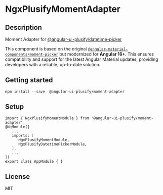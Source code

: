 # NgxPlusifyMomentAdapter

## Description 
Moment Adapter for [@angular-ui-plusify/datetime-picker](https://www.npmjs.com/package/@angular-ui-plusify/datetime-picker)

This component is based on the original [`@angular-material-components/moment-picker`](https://github.com/h2qutc/angular-material-components) but modernized for **Angular 16+**. This ensures compatibility and support for the latest Angular Material updates, providing developers with a reliable, up-to-date solution.

## Getting started
```
npm install --save  @angular-ui-plusify/moment-adapter
```

## Setup

```
import { NgxPlusifyMomentModule } from '@angular-ui-plusify/moment-adapter';
@NgModule({
   ...
   imports: [
      NgxPlusifyMomentModule,
      NgxPlusifyDatetimePickerModule,
   ],
   ...
})
export class AppModule { }
```

## License
MIT